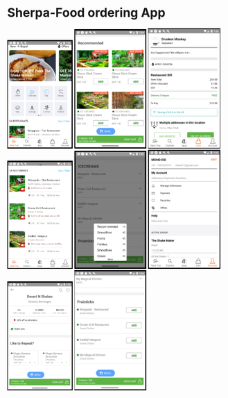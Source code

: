 # Sherpa-Food ordering App

<img src="screenshots/1.PNG" width="30%" /> <img src="screenshots/4.PNG" width="33%" /> <img src="screenshots/7.PNG" width="33%" />
<img src="screenshots/2.PNG" width="30%" /> <img src="screenshots/5.PNG" width="33%" /> <img src="screenshots/8.PNG" width="33%" />
<img src="screenshots/3.PNG" width="30%" /> <img src="screenshots/6.PNG" width="33%" /> 
